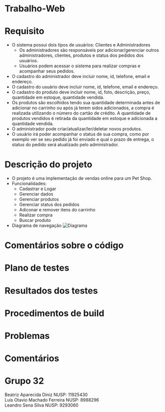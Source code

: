 # Trabalho-Web

# Requisito
  * O sistema possui dois tipos de usuários: Clientes e Administradores
    * Os administradores são responsáveis por adicionar/gerenciar outros administradores, clientes, produtos e status dos pedidos dos usuários.
    * Usuários podem acessar o sistema para realizar compras e acompanhar seus pedidos.
  * O cadastro do administrador deve incluir nome, id, telefone, email e endereço.
  * O cadastro do usuário deve incluir nome, id, telefone, email e endereço.
  * O cadastro do produto deve incluir nome, id, foto, descrição, preço, quantidade em estoque, quantidade vendida.
  * Os produtos são escolhidos tendo sua quantidade determinada antes de adicionar no carrinho ou após já terem sidos adicionados, a compra é realizada utilizando o número do cartão de crédito. A quantidade de produtos vendidos é retirada da quantidade em estoque e adicionada a quantidade vendida.
  * O administrador pode criar/atualizar/ler/deletar novos produtos.
  * O usuário irá poder acompanhar o status de sua compra, como por exemplo ver se seu pedido já foi enviado e qual o prazo de entrega, o status do pedido será atualizado pelo administrador.
# Descrição do projeto
 * O projeto é uma implementação de vendas online para um Pet Shop.
 * Funcionalidades:
   * Cadastrar e Logar
   * Gerenciar dados
   * Gerenciar produtos
   * Gerenciar status dos pedidos
   * Adiconar e remover itens do carrinho
   * Realizar compra
   * Buscar produto
 * Diagrama de navegação
  ![Diagrama](https://user-images.githubusercontent.com/64448792/165006526-8f8e9e10-5033-4cc9-8025-c617cbe0bd1c.png)
# Comentários sobre o código

# Plano de testes
# Resultados dos testes
# Procedimentos de build
# Problemas
# Comentários
# Grupo 32
Beatriz Aparecida Diniz NUSP: 11925430 <br>
Luis Otavio Machado Ferreira NUSP: 8988296 <br>
Leandro Sena Silva NUSP: 9293060 <br>
